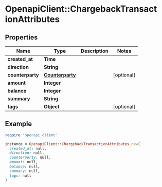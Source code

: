 # OpenapiClient::ChargebackTransactionAttributes

## Properties

| Name | Type | Description | Notes |
| ---- | ---- | ----------- | ----- |
| **created_at** | **Time** |  |  |
| **direction** | **String** |  |  |
| **counterparty** | [**Counterparty**](Counterparty.md) |  | [optional] |
| **amount** | **Integer** |  |  |
| **balance** | **Integer** |  |  |
| **summary** | **String** |  |  |
| **tags** | **Object** |  | [optional] |

## Example

```ruby
require 'openapi_client'

instance = OpenapiClient::ChargebackTransactionAttributes.new(
  created_at: null,
  direction: null,
  counterparty: null,
  amount: null,
  balance: null,
  summary: null,
  tags: null
)
```

